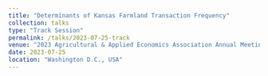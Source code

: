 ```yaml
---
title: "Determinants of Kansas Farmland Transaction Frequency"
collection: talks
type: "Track Session"
permalink: /talks/2023-07-25-track
venue: "2023 Agricultural & Applied Economics Association Annual Meeting"
date: 2023-07-25
location: "Washington D.C., USA"
---
```

